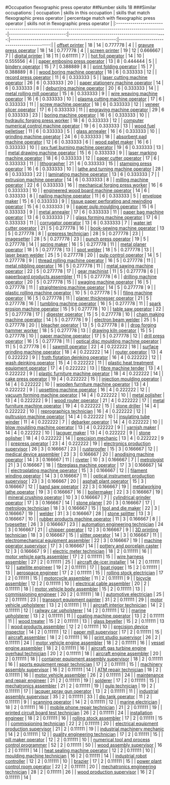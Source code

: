 #Occupation flexographic press operator
##Number skills 18
###Similar occupations:
| occupation                                                                                            |   skills in this occupation |   skills that match flexographic press operator |   percentage match with flexographic press operator |   skills not in flexographic press operator |
|:------------------------------------------------------------------------------------------------------|----------------------------:|------------------------------------------------:|----------------------------------------------------:|--------------------------------------------:|
| [offset printer](offset_printer.md)                                                                   |                          18 |                                              14 |                                            0.777778 |                                           4 |
| [gravure press operator](gravure_press_operator.md)                                                   |                          18 |                                              14 |                                            0.777778 |                                           4 |
| [screen printer](screen_printer.md)                                                                   |                          19 |                                              12 |                                            0.666667 |                                           7 |
| [digital printer](digital_printer.md)                                                                 |                          18 |                                              11 |                                            0.611111 |                                           7 |
| [hot foil operator](hot_foil_operator.md)                                                             |                          14 |                                              10 |                                            0.555556 |                                           4 |
| [paper embosing press operator](paper_embosing_press_operator.md)                                     |                          13 |                                               8 |                                            0.444444 |                                           5 |
| [bindery operator](bindery_operator.md)                                                               |                          15 |                                               7 |                                            0.388889 |                                           8 |
| [print folding operator](print_folding_operator.md)                                                   |                          15 |                                               7 |                                            0.388889 |                                           8 |
| [wood boring machine operator](wood_boring_machine_operator.md)                                       |                          18 |                                               6 |                                            0.333333 |                                          12 |
| [record press operator](record_press_operator.md)                                                     |                          11 |                                               6 |                                            0.333333 |                                           5 |
| [laser cutting machine operator](laser_cutting_machine_operator.md)                                   |                          26 |                                               6 |                                            0.333333 |                                          20 |
| [paper stationery machine operator](paper_stationery_machine_operator.md)                             |                          14 |                                               6 |                                            0.333333 |                                           8 |
| [deburring machine operator](deburring_machine_operator.md)                                           |                          20 |                                               6 |                                            0.333333 |                                          14 |
| [metal rolling mill operator](metal_rolling_mill_operator.md)                                         |                          15 |                                               6 |                                            0.333333 |                                           9 |
| [wire weaving machine operator](wire_weaving_machine_operator.md)                                     |                          16 |                                               6 |                                            0.333333 |                                          10 |
| [plasma cutting machine operator](plasma_cutting_machine_operator.md)                                 |                          17 |                                               6 |                                            0.333333 |                                          11 |
| [screw machine operator](screw_machine_operator.md)                                                   |                          18 |                                               6 |                                            0.333333 |                                          12 |
| [veneer slicer operator](veneer_slicer_operator.md)                                                   |                          17 |                                               6 |                                            0.333333 |                                          11 |
| [engraving machine operator](engraving_machine_operator.md)                                           |                          29 |                                               6 |                                            0.333333 |                                          23 |
| [boring machine operator](boring_machine_operator.md)                                                 |                          16 |                                               6 |                                            0.333333 |                                          10 |
| [hydraulic forging press worker](hydraulic_forging_press_worker.md)                                   |                          18 |                                               6 |                                            0.333333 |                                          12 |
| [computer numerical control machine operator](computer_numerical_control_machine_operator.md)         |                          19 |                                               6 |                                            0.333333 |                                          13 |
| [wood fuel pelletiser](wood_fuel_pelletiser.md)                                                       |                          11 |                                               6 |                                            0.333333 |                                           5 |
| [glass annealer](glass_annealer.md)                                                                   |                          16 |                                               6 |                                            0.333333 |                                          10 |
| [grinding machine operator](grinding_machine_operator.md)                                             |                          24 |                                               6 |                                            0.333333 |                                          18 |
| [absorbent pad machine operator](absorbent_pad_machine_operator.md)                                   |                          12 |                                               6 |                                            0.333333 |                                           6 |
| [wood pallet maker](wood_pallet_maker.md)                                                             |                          16 |                                               6 |                                            0.333333 |                                          10 |
| [oxy fuel burning machine operator](oxy_fuel_burning_machine_operator.md)                             |                          19 |                                               6 |                                            0.333333 |                                          13 |
| [metal drawing machine operator](metal_drawing_machine_operator.md)                                   |                          15 |                                               6 |                                            0.333333 |                                           9 |
| [laser marking machine operator](laser_marking_machine_operator.md)                                   |                          18 |                                               6 |                                            0.333333 |                                          12 |
| [paper cutter operator](paper_cutter_operator.md)                                                     |                          17 |                                               6 |                                            0.333333 |                                          11 |
| [lithographer](lithographer.md)                                                                       |                          21 |                                               6 |                                            0.333333 |                                          15 |
| [stamping press operator](stamping_press_operator.md)                                                 |                          16 |                                               6 |                                            0.333333 |                                          10 |
| [lathe and turning machine operator](lathe_and_turning_machine_operator.md)                           |                          28 |                                               6 |                                            0.333333 |                                          22 |
| [laminating machine operator](laminating_machine_operator.md)                                         |                          13 |                                               6 |                                            0.333333 |                                           7 |
| [extrusion machine operator](extrusion_machine_operator.md)                                           |                          14 |                                               6 |                                            0.333333 |                                           8 |
| [milling machine operator](milling_machine_operator.md)                                               |                          22 |                                               6 |                                            0.333333 |                                          16 |
| [mechanical forging press worker](mechanical_forging_press_worker.md)                                 |                          16 |                                               6 |                                            0.333333 |                                          10 |
| [engineered wood board machine operator](engineered_wood_board_machine_operator.md)                   |                          14 |                                               6 |                                            0.333333 |                                           8 |
| [nailing machine operator](nailing_machine_operator.md)                                               |                          11 |                                               6 |                                            0.333333 |                                           5 |
| [envelope maker](envelope_maker.md)                                                                   |                          15 |                                               6 |                                            0.333333 |                                           9 |
| [tissue paper perforating and rewinding operator](tissue_paper_perforating_and_rewinding_operator.md) |                          15 |                                               6 |                                            0.333333 |                                           9 |
| [paper pulp moulding operator](paper_pulp_moulding_operator.md)                                       |                          15 |                                               6 |                                            0.333333 |                                           9 |
| [metal annealer](metal_annealer.md)                                                                   |                          17 |                                               6 |                                            0.333333 |                                          11 |
| [paper bag machine operator](paper_bag_machine_operator.md)                                           |                          13 |                                               6 |                                            0.333333 |                                           7 |
| [glass forming machine operator](glass_forming_machine_operator.md)                                   |                          17 |                                               6 |                                            0.333333 |                                          11 |
| [corrugator operator](corrugator_operator.md)                                                         |                          13 |                                               6 |                                            0.333333 |                                           7 |
| [water jet cutter operator](water_jet_cutter_operator.md)                                             |                          21 |                                               5 |                                            0.277778 |                                          16 |
| [book-sewing machine operator](book-sewing_machine_operator.md)                                       |                          13 |                                               5 |                                            0.277778 |                                           8 |
| [prepress technician](prepress_technician.md)                                                         |                          28 |                                               5 |                                            0.277778 |                                          23 |
| [imagesetter](imagesetter.md)                                                                         |                          28 |                                               5 |                                            0.277778 |                                          23 |
| [punch press operator](punch_press_operator.md)                                                       |                          19 |                                               5 |                                            0.277778 |                                          14 |
| [spring maker](spring_maker.md)                                                                       |                          16 |                                               5 |                                            0.277778 |                                          11 |
| [metal planer operator](metal_planer_operator.md)                                                     |                          18 |                                               5 |                                            0.277778 |                                          13 |
| [spot welder](spot_welder.md)                                                                         |                          18 |                                               5 |                                            0.277778 |                                          13 |
| [laser beam welder](laser_beam_welder.md)                                                             |                          25 |                                               5 |                                            0.277778 |                                          20 |
| [pulp control operator](pulp_control_operator.md)                                                     |                          14 |                                               5 |                                            0.277778 |                                           9 |
| [thread rolling machine operator](thread_rolling_machine_operator.md)                                 |                          16 |                                               5 |                                            0.277778 |                                          11 |
| [metal nibbling operator](metal_nibbling_operator.md)                                                 |                          16 |                                               5 |                                            0.277778 |                                          11 |
| [metal sawing machine operator](metal_sawing_machine_operator.md)                                     |                          22 |                                               5 |                                            0.277778 |                                          17 |
| [gear machinist](gear_machinist.md)                                                                   |                          11 |                                               5 |                                            0.277778 |                                           6 |
| [paperboard products assembler](paperboard_products_assembler.md)                                     |                          11 |                                               5 |                                            0.277778 |                                           6 |
| [drilling machine operator](drilling_machine_operator.md)                                             |                          20 |                                               5 |                                            0.277778 |                                          15 |
| [swaging machine operator](swaging_machine_operator.md)                                               |                          16 |                                               5 |                                            0.277778 |                                          11 |
| [straightening machine operator](straightening_machine_operator.md)                                   |                          14 |                                               5 |                                            0.277778 |                                           9 |
| [plastic rolling machine operator](plastic_rolling_machine_operator.md)                               |                          10 |                                               5 |                                            0.277778 |                                           5 |
| [filing machine operator](filing_machine_operator.md)                                                 |                          16 |                                               5 |                                            0.277778 |                                          11 |
| [planer thicknesser operator](planer_thicknesser_operator.md)                                         |                          21 |                                               5 |                                            0.277778 |                                          16 |
| [tumbling machine operator](tumbling_machine_operator.md)                                             |                          16 |                                               5 |                                            0.277778 |                                          11 |
| [spark erosion machine operator](spark_erosion_machine_operator.md)                                   |                          15 |                                               5 |                                            0.277778 |                                          10 |
| [table saw operator](table_saw_operator.md)                                                           |                          22 |                                               5 |                                            0.277778 |                                          17 |
| [digester operator](digester_operator.md)                                                             |                          15 |                                               5 |                                            0.277778 |                                          10 |
| [chain making machine operator](chain_making_machine_operator.md)                                     |                          14 |                                               5 |                                            0.277778 |                                           9 |
| [electron beam welder](electron_beam_welder.md)                                                       |                          25 |                                               5 |                                            0.277778 |                                          20 |
| [bleacher operator](bleacher_operator.md)                                                             |                          13 |                                               5 |                                            0.277778 |                                           8 |
| [drop forging hammer worker](drop_forging_hammer_worker.md)                                           |                          18 |                                               5 |                                            0.277778 |                                          13 |
| [drawing kiln operator](drawing_kiln_operator.md)                                                     |                          15 |                                               5 |                                            0.277778 |                                          10 |
| [paper machine operator](paper_machine_operator.md)                                                   |                          17 |                                               5 |                                            0.277778 |                                          12 |
| [drill press operator](drill_press_operator.md)                                                       |                          16 |                                               5 |                                            0.277778 |                                          11 |
| [optical disc moulding machine operator](optical_disc_moulding_machine_operator.md)                   |                          11 |                                               5 |                                            0.277778 |                                           6 |
| [sawmill operator](sawmill_operator.md)                                                               |                          22 |                                               4 |                                            0.222222 |                                          18 |
| [surface grinding machine operator](surface_grinding_machine_operator.md)                             |                          18 |                                               4 |                                            0.222222 |                                          14 |
| [router operator](router_operator.md)                                                                 |                          13 |                                               4 |                                            0.222222 |                                           9 |
| [froth flotation deinking operator](froth_flotation_deinking_operator.md)                             |                          16 |                                               4 |                                            0.222222 |                                          12 |
| [wash deinking operator](wash_deinking_operator.md)                                                   |                          15 |                                               4 |                                            0.222222 |                                          11 |
| [plastic heat treatment equipment operator](plastic_heat_treatment_equipment_operator.md)             |                          17 |                                               4 |                                            0.222222 |                                          13 |
| [fibre machine tender](fibre_machine_tender.md)                                                       |                          13 |                                               4 |                                            0.222222 |                                           9 |
| [plastic furniture machine operator](plastic_furniture_machine_operator.md)                           |                          18 |                                               4 |                                            0.222222 |                                          14 |
| [cake press operator](cake_press_operator.md)                                                         |                          19 |                                               4 |                                            0.222222 |                                          15 |
| [injection moulding operator](injection_moulding_operator.md)                                         |                          14 |                                               4 |                                            0.222222 |                                          10 |
| [wooden furniture machine operator](wooden_furniture_machine_operator.md)                             |                          13 |                                               4 |                                            0.222222 |                                           9 |
| [upsetting machine operator](upsetting_machine_operator.md)                                           |                          16 |                                               4 |                                            0.222222 |                                          12 |
| [vacuum forming machine operator](vacuum_forming_machine_operator.md)                                 |                          14 |                                               4 |                                            0.222222 |                                          10 |
| [metal polisher](metal_polisher.md)                                                                   |                          13 |                                               4 |                                            0.222222 |                                           9 |
| [wood router operator](wood_router_operator.md)                                                       |                          21 |                                               4 |                                            0.222222 |                                          17 |
| [metal furniture machine operator](metal_furniture_machine_operator.md)                               |                          19 |                                               4 |                                            0.222222 |                                          15 |
| [stone driller](stone_driller.md)                                                                     |                          14 |                                               4 |                                            0.222222 |                                          10 |
| [reprographics technician](reprographics_technician.md)                                               |                          16 |                                               4 |                                            0.222222 |                                          12 |
| [pultrusion machine operator](pultrusion_machine_operator.md)                                         |                          14 |                                               4 |                                            0.222222 |                                          10 |
| [insulating tube winder](insulating_tube_winder.md)                                                   |                          11 |                                               4 |                                            0.222222 |                                           7 |
| [debarker operator](debarker_operator.md)                                                             |                          14 |                                               4 |                                            0.222222 |                                          10 |
| [blow moulding machine operator](blow_moulding_machine_operator.md)                                   |                          13 |                                               4 |                                            0.222222 |                                           9 |
| [varnish maker](varnish_maker.md)                                                                     |                          14 |                                               4 |                                            0.222222 |                                          10 |
| [lacquer maker](lacquer_maker.md)                                                                     |                          13 |                                               4 |                                            0.222222 |                                           9 |
| [stone polisher](stone_polisher.md)                                                                   |                          18 |                                               4 |                                            0.222222 |                                          14 |
| [precision mechanic](precision_mechanic.md)                                                           |                          13 |                                               4 |                                            0.222222 |                                           9 |
| [prepress operator](prepress_operator.md)                                                             |                          23 |                                               4 |                                            0.222222 |                                          19 |
| [electronics production supervisor](electronics_production_supervisor.md)                             |                          26 |                                               3 |                                            0.166667 |                                          23 |
| [rustproofer](rustproofer.md)                                                                         |                          15 |                                               3 |                                            0.166667 |                                          12 |
| [medical device assembler](medical_device_assembler.md)                                               |                          23 |                                               3 |                                            0.166667 |                                          20 |
| [anodising machine operator](anodising_machine_operator.md)                                           |                          14 |                                               3 |                                            0.166667 |                                          11 |
| [riveter](riveter.md)                                                                                 |                          10 |                                               3 |                                            0.166667 |                                           7 |
| [metrologist](metrologist.md)                                                                         |                          21 |                                               3 |                                            0.166667 |                                          18 |
| [fibreglass machine operator](fibreglass_machine_operator.md)                                         |                          17 |                                               3 |                                            0.166667 |                                          14 |
| [electroplating machine operator](electroplating_machine_operator.md)                                 |                          15 |                                               3 |                                            0.166667 |                                          12 |
| [filament winding operator](filament_winding_operator.md)                                             |                          14 |                                               3 |                                            0.166667 |                                          11 |
| [optical instrument production supervisor](optical_instrument_production_supervisor.md)               |                          23 |                                               3 |                                            0.166667 |                                          20 |
| [asphalt plant operator](asphalt_plant_operator.md)                                                   |                          15 |                                               3 |                                            0.166667 |                                          12 |
| [band saw operator](band_saw_operator.md)                                                             |                          22 |                                               3 |                                            0.166667 |                                          19 |
| [metalworking lathe operator](metalworking_lathe_operator.md)                                         |                          19 |                                               3 |                                            0.166667 |                                          16 |
| [boilermaker](boilermaker.md)                                                                         |                          22 |                                               3 |                                            0.166667 |                                          19 |
| [mineral crushing operator](mineral_crushing_operator.md)                                             |                          10 |                                               3 |                                            0.166667 |                                           7 |
| [cylindrical grinder operator](cylindrical_grinder_operator.md)                                       |                          17 |                                               3 |                                            0.166667 |                                          14 |
| [stone planer](stone_planer.md)                                                                       |                          20 |                                               3 |                                            0.166667 |                                          17 |
| [metrology technician](metrology_technician.md)                                                       |                          18 |                                               3 |                                            0.166667 |                                          15 |
| [tool and die maker](tool_and_die_maker.md)                                                           |                          22 |                                               3 |                                            0.166667 |                                          19 |
| [welder](welder.md)                                                                                   |                          31 |                                               3 |                                            0.166667 |                                          28 |
| [stone splitter](stone_splitter.md)                                                                   |                          13 |                                               3 |                                            0.166667 |                                          10 |
| [rubber products machine operator](rubber_products_machine_operator.md)                               |                          11 |                                               3 |                                            0.166667 |                                           8 |
| [typesetter](typesetter.md)                                                                           |                          26 |                                               3 |                                            0.166667 |                                          23 |
| [automation engineering technician](automation_engineering_technician.md)                             |                          24 |                                               3 |                                            0.166667 |                                          21 |
| [chipper operator](chipper_operator.md)                                                               |                          12 |                                               3 |                                            0.166667 |                                           9 |
| [3D printing technician](3D_printing_technician.md)                                                   |                          18 |                                               3 |                                            0.166667 |                                          15 |
| [slitter operator](slitter_operator.md)                                                               |                          14 |                                               3 |                                            0.166667 |                                          11 |
| [electromechanical equipment assembler](electromechanical_equipment_assembler.md)                     |                          22 |                                               3 |                                            0.166667 |                                          19 |
| [machine operator supervisor](machine_operator_supervisor.md)                                         |                          17 |                                               3 |                                            0.166667 |                                          14 |
| [pottery and porcelain caster](pottery_and_porcelain_caster.md)                                       |                          12 |                                               3 |                                            0.166667 |                                           9 |
| [electric meter technician](electric_meter_technician.md)                                             |                          18 |                                               2 |                                            0.111111 |                                          16 |
| [motor vehicle parts assembler](motor_vehicle_parts_assembler.md)                                     |                          17 |                                               2 |                                            0.111111 |                                          15 |
| [wire harness assembler](wire_harness_assembler.md)                                                   |                          27 |                                               2 |                                            0.111111 |                                          25 |
| [aircraft de-icer installer](aircraft_de-icer_installer.md)                                           |                          14 |                                               2 |                                            0.111111 |                                          12 |
| [satellite engineer](satellite_engineer.md)                                                           |                          19 |                                               2 |                                            0.111111 |                                          17 |
| [boat rigger](boat_rigger.md)                                                                         |                          15 |                                               2 |                                            0.111111 |                                          13 |
| [aerospace engineer](aerospace_engineer.md)                                                           |                          17 |                                               2 |                                            0.111111 |                                          15 |
| [rolling stock electrician](rolling_stock_electrician.md)                                             |                          17 |                                               2 |                                            0.111111 |                                          15 |
| [motorcycle assembler](motorcycle_assembler.md)                                                       |                          11 |                                               2 |                                            0.111111 |                                           9 |
| [bicycle assembler](bicycle_assembler.md)                                                             |                          12 |                                               2 |                                            0.111111 |                                          10 |
| [electrical cable assembler](electrical_cable_assembler.md)                                           |                          20 |                                               2 |                                            0.111111 |                                          18 |
| [motor vehicle body assembler](motor_vehicle_body_assembler.md)                                       |                          15 |                                               2 |                                            0.111111 |                                          13 |
| [commissioning engineer](commissioning_engineer.md)                                                   |                          20 |                                               2 |                                            0.111111 |                                          18 |
| [automotive electrician](automotive_electrician.md)                                                   |                          25 |                                               2 |                                            0.111111 |                                          23 |
| [transport equipment painter](transport_equipment_painter.md)                                         |                          31 |                                               2 |                                            0.111111 |                                          29 |
| [motor vehicle upholsterer](motor_vehicle_upholsterer.md)                                             |                          13 |                                               2 |                                            0.111111 |                                          11 |
| [aircraft interior technician](aircraft_interior_technician.md)                                       |                          14 |                                               2 |                                            0.111111 |                                          12 |
| [railway car upholsterer](railway_car_upholsterer.md)                                                 |                          14 |                                               2 |                                            0.111111 |                                          12 |
| [marine upholsterer](marine_upholsterer.md)                                                           |                          13 |                                               2 |                                            0.111111 |                                          11 |
| [coating machine operator](coating_machine_operator.md)                                               |                          13 |                                               2 |                                            0.111111 |                                          11 |
| [wood treater](wood_treater.md)                                                                       |                          15 |                                               2 |                                            0.111111 |                                          13 |
| [glass beveller](glass_beveller.md)                                                                   |                          15 |                                               2 |                                            0.111111 |                                          13 |
| [wood products assembler](wood_products_assembler.md)                                                 |                          12 |                                               2 |                                            0.111111 |                                          10 |
| [precision device inspector](precision_device_inspector.md)                                           |                          14 |                                               2 |                                            0.111111 |                                          12 |
| [paper mill supervisor](paper_mill_supervisor.md)                                                     |                          17 |                                               2 |                                            0.111111 |                                          15 |
| [aircraft assembler](aircraft_assembler.md)                                                           |                          18 |                                               2 |                                            0.111111 |                                          16 |
| [print studio supervisor](print_studio_supervisor.md)                                                 |                          26 |                                               2 |                                            0.111111 |                                          24 |
| [motor vehicle engine assembler](motor_vehicle_engine_assembler.md)                                   |                          18 |                                               2 |                                            0.111111 |                                          16 |
| [vessel engine assembler](vessel_engine_assembler.md)                                                 |                          18 |                                               2 |                                            0.111111 |                                          16 |
| [aircraft gas turbine engine overhaul technician](aircraft_gas_turbine_engine_overhaul_technician.md) |                          20 |                                               2 |                                            0.111111 |                                          18 |
| [aircraft engine assembler](aircraft_engine_assembler.md)                                             |                          20 |                                               2 |                                            0.111111 |                                          18 |
| [container equipment assembly supervisor](container_equipment_assembly_supervisor.md)                 |                          18 |                                               2 |                                            0.111111 |                                          16 |
| [sports equipment repair technician](sports_equipment_repair_technician.md)                           |                          17 |                                               2 |                                            0.111111 |                                          15 |
| [machinery assembly supervisor](machinery_assembly_supervisor.md)                                     |                          16 |                                               2 |                                            0.111111 |                                          14 |
| [ATM repair technician](ATM_repair_technician.md)                                                     |                          18 |                                               2 |                                            0.111111 |                                          16 |
| [motor vehicle assembler](motor_vehicle_assembler.md)                                                 |                          26 |                                               2 |                                            0.111111 |                                          24 |
| [maintenance and repair engineer](maintenance_and_repair_engineer.md)                                 |                          21 |                                               2 |                                            0.111111 |                                          19 |
| [solderer](solderer.md)                                                                               |                          17 |                                               2 |                                            0.111111 |                                          15 |
| [mechatronics assembler](mechatronics_assembler.md)                                                   |                          21 |                                               2 |                                            0.111111 |                                          19 |
| [pulp technician](pulp_technician.md)                                                                 |                          19 |                                               2 |                                            0.111111 |                                          17 |
| [lacquer spray gun operator](lacquer_spray_gun_operator.md)                                           |                          13 |                                               2 |                                            0.111111 |                                          11 |
| [industrial assembly supervisor](industrial_assembly_supervisor.md)                                   |                          35 |                                               2 |                                            0.111111 |                                          33 |
| [dip tank operator](dip_tank_operator.md)                                                             |                          11 |                                               2 |                                            0.111111 |                                           9 |
| [scanning operator](scanning_operator.md)                                                             |                          14 |                                               2 |                                            0.111111 |                                          12 |
| [marine electrician](marine_electrician.md)                                                           |                          18 |                                               2 |                                            0.111111 |                                          16 |
| [mobile phone repair technician](mobile_phone_repair_technician.md)                                   |                          21 |                                               2 |                                            0.111111 |                                          19 |
| [printed circuit board test technician](printed_circuit_board_test_technician.md)                     |                          26 |                                               2 |                                            0.111111 |                                          24 |
| [installation engineer](installation_engineer.md)                                                     |                          18 |                                               2 |                                            0.111111 |                                          16 |
| [rolling stock assembler](rolling_stock_assembler.md)                                                 |                          17 |                                               2 |                                            0.111111 |                                          15 |
| [commissioning technician](commissioning_technician.md)                                               |                          22 |                                               2 |                                            0.111111 |                                          20 |
| [electrical equipment production supervisor](electrical_equipment_production_supervisor.md)           |                          21 |                                               2 |                                            0.111111 |                                          19 |
| [industrial machinery mechanic](industrial_machinery_mechanic.md)                                     |                          14 |                                               2 |                                            0.111111 |                                          12 |
| [quality engineering technician](quality_engineering_technician.md)                                   |                          17 |                                               2 |                                            0.111111 |                                          15 |
| [pill maker operator](pill_maker_operator.md)                                                         |                          12 |                                               2 |                                            0.111111 |                                          10 |
| [numerical tool and process control programmer](numerical_tool_and_process_control_programmer.md)     |                          52 |                                               2 |                                            0.111111 |                                          50 |
| [wood assembly supervisor](wood_assembly_supervisor.md)                                               |                          16 |                                               2 |                                            0.111111 |                                          14 |
| [heat sealing machine operator](heat_sealing_machine_operator.md)                                     |                          12 |                                               2 |                                            0.111111 |                                          10 |
| [moulding machine technician](moulding_machine_technician.md)                                         |                          16 |                                               2 |                                            0.111111 |                                          14 |
| [industrial robot controller](industrial_robot_controller.md)                                         |                          12 |                                               2 |                                            0.111111 |                                          10 |
| [brazier](brazier.md)                                                                                 |                          17 |                                               2 |                                            0.111111 |                                          15 |
| [power plant control room operator](power_plant_control_room_operator.md)                             |                          22 |                                               2 |                                            0.111111 |                                          20 |
| [mechatronics engineering technician](mechatronics_engineering_technician.md)                         |                          28 |                                               2 |                                            0.111111 |                                          26 |
| [wood production supervisor](wood_production_supervisor.md)                                           |                          16 |                                               2 |                                            0.111111 |                                          14 |
